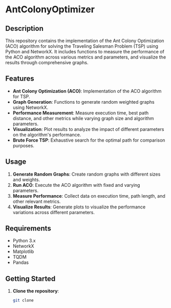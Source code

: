 # AntColonyOptimizer

## Description

This repository contains the implementation of the Ant Colony Optimization (ACO) algorithm for solving the Traveling Salesman Problem (TSP) using Python and NetworkX. It includes functions to measure the performance of the ACO algorithm across various metrics and parameters, and visualize the results through comprehensive graphs.

## Features

- **Ant Colony Optimization (ACO)**: Implementation of the ACO algorithm for TSP.
- **Graph Generation**: Functions to generate random weighted graphs using NetworkX.
- **Performance Measurement**: Measure execution time, best path distance, and other metrics while varying graph size and algorithm parameters.
- **Visualization**: Plot results to analyze the impact of different parameters on the algorithm's performance.
- **Brute Force TSP**: Exhaustive search for the optimal path for comparison purposes.

## Usage

1. **Generate Random Graphs**: Create random graphs with different sizes and weights.
2. **Run ACO**: Execute the ACO algorithm with fixed and varying parameters.
3. **Measure Performance**: Collect data on execution time, path length, and other relevant metrics.
4. **Visualize Results**: Generate plots to visualize the performance variations across different parameters.

## Requirements

- Python 3.x
- NetworkX
- Matplotlib
- TQDM
- Pandas

## Getting Started

1. **Clone the repository**:
   ```bash
   git clone 
